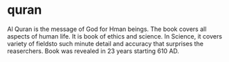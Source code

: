 # quran
Al Quran  is the message of God for Hman beings. The book covers all aspects of human life. It is book of ethics and science. In Science, it covers variety of fieldsto such minute detail and accuracy that surprises the reaserchers. Book was revealed in 23 years starting 610 AD. 
